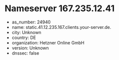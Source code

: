# Nameserver 167.235.12.41

* as_number: 24940
* name: static.41.12.235.167.clients.your-server.de.
* city: Unknown
* country: DE
* organization: Hetzner Online GmbH
* version: Unknown
* dnssec: false
